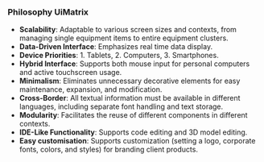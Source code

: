 ### Philosophy UiMatrix
- **Scalability**: Adaptable to various screen sizes and contexts, from managing single equipment items to entire equipment clusters.
- **Data-Driven Interface**: Emphasizes real time data display.
- **Device Priorities**: 1. Tablets, 2. Computers, 3. Smartphones.
- **Hybrid Interface**: Supports both mouse input for personal computers and active touchscreen usage.
- **Minimalism**: Eliminates unnecessary decorative elements for easy maintenance, expansion, and modification.
- **Cross-Border**: All textual information must be available in different languages, including separate font handling and text storage.
- **Modularity**: Facilitates the reuse of different components in different contexts.
- **IDE-Like Functionality**: Supports code editing and 3D model editing.
- **Easy customisation**: Supports customization (setting a logo, corporate fonts, colors, and styles) for branding client products.
